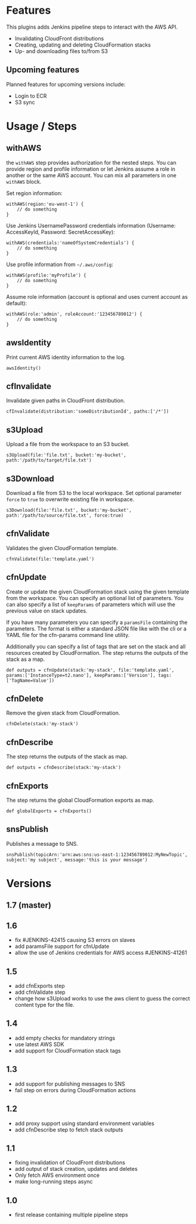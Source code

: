 # Features

This plugins adds Jenkins pipeline steps to interact with the AWS API.

* Invalidating CloudFront distributions
* Creating, updating and deleting CloudFormation stacks
* Up- and downloading files to/from S3

## Upcoming features

Planned features for upcoming versions include:

* Login to ECR
* S3 sync

# Usage / Steps

## withAWS

the `withAWS` step provides authorization for the nested steps. 
You can provide region and profile information or let Jenkins 
assume a role in another or the same AWS account. 
You can mix all parameters in one `withAWS` block.

Set region information:

```
withAWS(region:'eu-west-1') {
    // do something
}
```

Use Jenkins UsernamePassword credentials information (Username: AccessKeyId, Password: SecretAccessKey):

```
withAWS(credentials:'nameOfSystemCredentials') {
    // do something
}
```

Use profile information from `~/.aws/config`:

```
withAWS(profile:'myProfile') {
    // do something
}
```

Assume role information (account is optional and uses current account as default):

```
withAWS(role:'admin', roleAccount:'123456789012') {
    // do something
}
```

## awsIdentity

Print current AWS identity information to the log.

```
awsIdentity()
```

## cfInvalidate

Invalidate given paths in CloudFront distribution.

```
cfInvalidate(distribution:'someDistributionId', paths:['/*'])
```

## s3Upload

Upload a file from the workspace to an S3 bucket.

```
s3Upload(file:'file.txt', bucket:'my-bucket', path:'/path/to/target/file.txt')
```

## s3Download

Download a file from S3 to the local workspace. 
Set optional parameter `force` to `true` to overwrite existing file in workspace.

```
s3Download(file:'file.txt', bucket:'my-bucket', path:'/path/to/source/file.txt', force:true)
```

## cfnValidate

Validates the given CloudFormation template.

```
cfnValidate(file:'template.yaml')
```

## cfnUpdate

Create or update the given CloudFormation stack using the given template from the workspace.
You can specify an optional list of parameters. 
You can also specify a list of `keepParams` of parameters which will use the previous value on stack updates.

If you have many parameters you can specify a `paramsFile` containing the parameters. The format is either a standard 
JSON file like with the cli or a YAML file for the cfn-params command line utility. 

Additionally you can specify a list of tags that are set on the stack and all resources created by CloudFormation.
The step returns the outputs of the stack as a map.

```
def outputs = cfnUpdate(stack:'my-stack', file:'template.yaml', params:['InstanceType=t2.nano'], keepParams:['Version'], tags:['TagName=Value'])
```

## cfnDelete

Remove the given stack from CloudFormation.

```
cfnDelete(stack:'my-stack')
```

## cfnDescribe

The step returns the outputs of the stack as map.

```
def outputs = cfnDescribe(stack:'my-stack')
```

## cfnExports

The step returns the global CloudFormation exports as map.

```
def globalExports = cfnExports()
```

## snsPublish

Publishes a message to SNS.

```
snsPublish(topicArn:'arn:aws:sns:us-east-1:123456789012:MyNewTopic', subject:'my subject', message:'this is your message')
```

# Versions

## 1.7 (master)

## 1.6
* fix #JENKINS-42415 causing S3 errors on slaves
* add paramsFile support for cfnUpdate
* allow the use of Jenkins credentials for AWS access #JENKINS-41261

## 1.5
* add cfnExports step
* add cfnValidate step
* change how s3Upload works to use the aws client to guess the correct content type for the file.

## 1.4
* add empty checks for mandatory strings
* use latest AWS SDK
* add support for CloudFormation stack tags 

## 1.3
* add support for publishing messages to SNS
* fail step on errors during CloudFormation actions 

## 1.2
* add proxy support using standard environment variables
* add cfnDescribe step to fetch stack outputs

## 1.1
* fixing invalidation of CloudFront distributions
* add output of stack creation, updates and deletes
* Only fetch AWS environment once 
* make long-running steps async

## 1.0
* first release containing multiple pipeline steps
